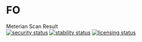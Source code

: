 # FO

Meterian Scan Result<br>
[![security status](https://www.meterian.com/badge/gh/roggiedc/FO/security)](https://www.meterian.com/report/gh/roggiedc/FO)
[![stability status](https://www.meterian.com/badge/gh/roggiedc/FO/stability)](https://www.meterian.com/report/gh/roggiedc/FO)
[![licensing status](https://www.meterian.com/badge/gh/roggiedc/FO/licensing)](https://www.meterian.com/report/gh/roggiedc/FO)

